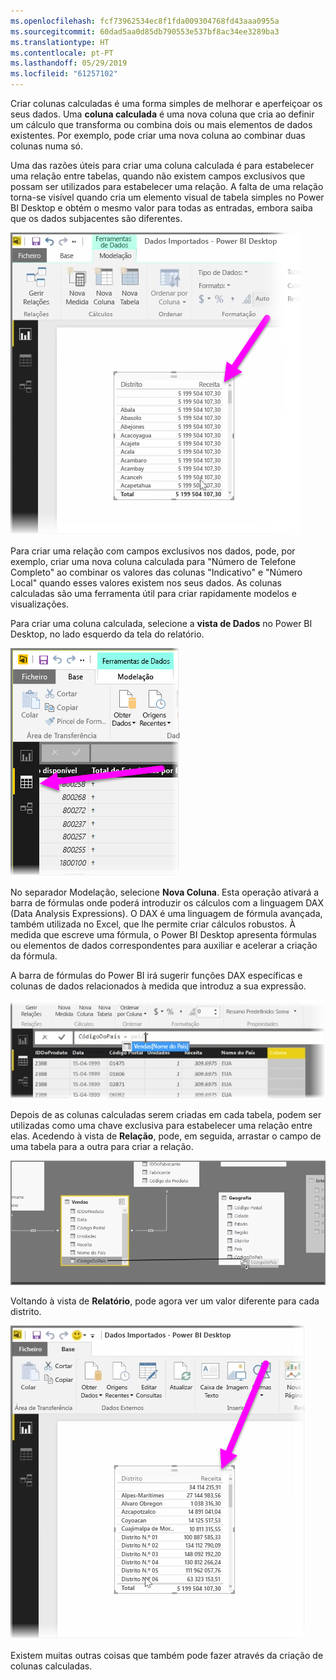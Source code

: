 ```yaml
---
ms.openlocfilehash: fcf73962534ec8f1fda009304768fd43aaa0955a
ms.sourcegitcommit: 60dad5aa0d85db790553e537bf8ac34ee3289ba3
ms.translationtype: HT
ms.contentlocale: pt-PT
ms.lasthandoff: 05/29/2019
ms.locfileid: "61257102"
---
```

Criar colunas calculadas é uma forma simples de melhorar e aperfeiçoar os seus dados. Uma **coluna calculada** é uma nova coluna que cria ao definir um cálculo que transforma ou combina dois ou mais elementos de dados existentes. Por exemplo, pode criar uma nova coluna ao combinar duas colunas numa só.

Uma das razões úteis para criar uma coluna calculada é para estabelecer uma relação entre tabelas, quando não existem campos exclusivos que possam ser utilizados para estabelecer uma relação. A falta de uma relação torna-se visível quando cria um elemento visual de tabela simples no Power BI Desktop e obtém o mesmo valor para todas as entradas, embora saiba que os dados subjacentes são diferentes.

![](media/2-3-create-calculated-columns/2-3_1.png)

Para criar uma relação com campos exclusivos nos dados, pode, por exemplo, criar uma nova coluna calculada para "Número de Telefone Completo" ao combinar os valores das colunas "Indicativo" e "Número Local" quando esses valores existem nos seus dados. As colunas calculadas são uma ferramenta útil para criar rapidamente modelos e visualizações.

Para criar uma coluna calculada, selecione a **vista de Dados** no Power BI Desktop, no lado esquerdo da tela do relatório.

![](media/2-3-create-calculated-columns/2-3_2.png)

No separador Modelação, selecione **Nova Coluna**. Esta operação ativará a barra de fórmulas onde poderá introduzir os cálculos com a linguagem DAX (Data Analysis Expressions). O DAX é uma linguagem de fórmula avançada, também utilizada no Excel, que lhe permite criar cálculos robustos. À medida que escreve uma fórmula, o Power BI Desktop apresenta fórmulas ou elementos de dados correspondentes para auxiliar e acelerar a criação da fórmula.

A barra de fórmulas do Power BI irá sugerir funções DAX específicas e colunas de dados relacionados à medida que introduz a sua expressão.

![](media/2-3-create-calculated-columns/2-3_3.png)

Depois de as colunas calculadas serem criadas em cada tabela, podem ser utilizadas como uma chave exclusiva para estabelecer uma relação entre elas. Acedendo à vista de **Relação**, pode, em seguida, arrastar o campo de uma tabela para a outra para criar a relação.

![](media/2-3-create-calculated-columns/2-3_4.png)

Voltando à vista de **Relatório**, pode agora ver um valor diferente para cada distrito.

![](media/2-3-create-calculated-columns/2-3_5.png)

Existem muitas outras coisas que também pode fazer através da criação de colunas calculadas.


